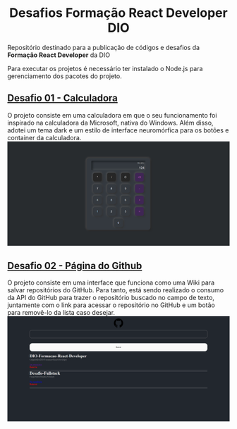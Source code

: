 <h1 style="text-align: center">Desafios Formação React Developer DIO</h1>

Repositório destinado para a publicação de códigos e desafios da **Formação React Developer** da DIO

Para executar os projetos é necessário ter instalado o Node.js para gerenciamento dos pacotes do projeto.

## [Desafio 01 - Calculadora](desafio01-calculadora)

O projeto consiste em uma calculadora em que o seu funcionamento foi inspirado na calculadora da Microsoft, nativa do Windows. Além disso, adotei um tema dark e um estilo de interface neuromórfica para os botões e container da calculadora.
[![Calculadora](/assets/calculadora.png "Calculadora")](desafio01-calculadora)

## [Desafio 02 - Página do Github](desafio02-github)

O projeto consiste em uma interface que funciona como uma Wiki para salvar repositórios do GitHub. Para tanto, está sendo realizado o consumo da API do GitHub para trazer o repositório buscado no campo de texto, juntamente com o link para acessar o repositório no GitHub e um botão para removê-lo da lista caso desejar.
[![Wiki GitHub](/assets/wiki%20GitHub.png "Wiki GitHub")](desafio02-github)






